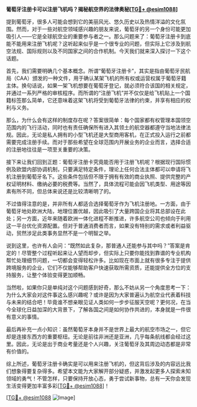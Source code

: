 **葡萄牙注册卡可以注册飞机吗？揭秘航空界的法律奥秘[[TG💪+ @esim1088](https://t.me/s/esim1088)]**

提到葡萄牙，很多人可能会想到它的美丽风光、悠久历史以及热情洋溢的文化氛围。然而，对于一些对航空领域感兴趣的朋友来说，葡萄牙的另一个身份可能更加吸引人——它是全球航空业的重要参与者之一。那么问题来了：葡萄牙注册卡到底能不能用来注册飞机呢？这听起来似乎是一个很专业的问题，但实际上它涉及到航空法规、国际规则以及不同国家之间的合作机制。今天我们就来深入探讨一下这个话题。

首先，我们需要明确几个基本概念。所谓“葡萄牙注册卡”，其实是指由葡萄牙民航局（CAA）颁发的一种文件，用于确认某架飞机的所有权或运营权属于葡萄牙籍主体。换句话说，如果一架飞机想要在葡萄牙登记，就必须符合该国的相关规定，并通过一系列严格的审核程序。而所谓的“注册飞机”并不仅仅是给飞机贴上一个国籍标签那么简单，它还意味着这架飞机将受到葡萄牙法律的约束，并享有相应的权利与义务。

那么，为什么会有这样的制度存在呢？答案很简单：每个国家都有权管理本国领空范围内的飞行活动，同时也有责任确保所有进入其领土的航空器都遵守当地法律法规。因此，无论是私人拥有的小型飞机还是大型商用客机，在正式投入运行之前都需要完成注册手续。而对于那些希望在全球范围内开展业务的企业而言，选择合适的注册地往往是一项至关重要的决策。

接下来让我们回到正题：葡萄牙注册卡究竟能否用于注册飞机呢？根据现行国际惯例及欧盟内部协调机制，只要满足特定条件，理论上任何合法主体都可以申请将飞机注册到葡萄牙名下。这些条件包括但不限于拥有有效的商业执照、提供完整的产权证明材料、缴纳必要的税费等。当然了，具体流程可能会因飞机类型、用途等因素有所不同，但总体来说还是比较清晰明了的。

不过值得注意的是，并非所有人都适合选择葡萄牙作为飞机注册地。一方面，由于葡萄牙地处欧洲大陆，地理位置优越，因此吸引了大量跨国企业将其总部设在此处；另一方面，近年来随着欧洲一体化进程不断推进，许多航空公司也倾向于利用这一平台优化资源配置。但对于普通消费者而言，如果没有特别的需求或者利益驱动，贸然涉足此类事务显然不是一个明智之举。

说到这里，也许有人会问：“既然如此复杂，那普通人还能参与其中吗？”答案是肯定的！尽管整个过程听起来让人望而却步，但实际上只要你能找到靠谱的专业机构帮忙处理细节问题，一切都会变得轻松许多。比如现在市面上就有很多专注于提供跨境服务的企业，它们不仅能够帮助客户快速获取所需资质，还能提供全方位的支持服务，让整个体验变得更加顺畅。

当然啦，如果你只是单纯对这个问题感到好奇，那么不妨从另一个角度思考一下：为什么大家会对这件事这么感兴趣呢？或许是因为大家普遍认为航空业代表着科技与未来的结合吧！毕竟谁不想亲眼见证人类如何一步步征服天空呢？更何况，在当今全球化日益加深的大背景下，了解各国之间是如何协作共进的，本身就是一件很有意义的事情。

最后再补充一点小知识：虽然葡萄牙本身并不是世界上最大的航空市场之一，但它却是连接东西方的重要枢纽。无论是前往非洲还是亚洲，几乎每条航线都会经过这里。因此，无论是出于商业考量还是个人兴趣，关注葡萄牙及其周边动态都是非常有价值的。

综上所述，葡萄牙注册卡确实是可以用来注册飞机的，但这背后涉及的内容远比我们想象得要复杂得多。希望本文能为大家解开部分疑惑，并激发起更多人探索未知领域的勇气！不管怎样，只要保持开放心态，勇于尝试新事物，总有一天你会发现生活变得更加丰富多彩[[TG💪+ @esim1088](https://t.me/s/esim1088)]！

[[TG💪+ @esim1088](https://t.me/s/esim1088) ![Image](https://i.postimg.cc/4NQfJmqS/Snipaste-2025-05-13-00-14-12.png)]